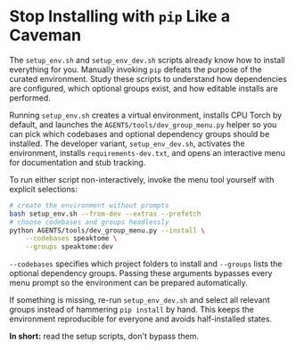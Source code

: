 # **Stop Installing with `pip` Like a Caveman**

The `setup_env.sh` and `setup_env_dev.sh` scripts already know how to install everything for you. Manually invoking `pip` defeats the purpose of the curated environment. Study these scripts to understand how dependencies are configured, which optional groups exist, and how editable installs are performed.

Running `setup_env.sh` creates a virtual environment, installs CPU Torch by default, and launches the `AGENTS/tools/dev_group_menu.py` helper so you can pick which codebases and optional dependency groups should be installed. The developer variant, `setup_env_dev.sh`, activates the environment, installs `requirements-dev.txt`, and opens an interactive menu for documentation and stub tracking.

To run either script non-interactively, invoke the menu tool yourself with explicit selections:

```bash
# create the environment without prompts
bash setup_env.sh --from-dev --extras --prefetch
# choose codebases and groups headlessly
python AGENTS/tools/dev_group_menu.py --install \
    --codebases speaktome \
    --groups speaktome:dev
```

`--codebases` specifies which project folders to install and `--groups` lists the optional dependency groups. Passing these arguments bypasses every menu prompt so the environment can be prepared automatically.

If something is missing, re-run `setup_env_dev.sh` and select all relevant groups instead of hammering `pip install` by hand. This keeps the environment reproducible for everyone and avoids half-installed states.

**In short:** read the setup scripts, don't bypass them.
